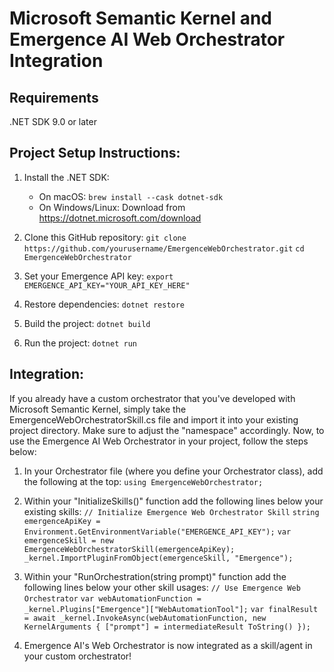 # Microsoft Semantic Kernel and Emergence AI Web Orchestrator Integration

## Requirements
.NET SDK 9.0 or later

## Project Setup Instructions:
1. Install the .NET SDK:
    - On macOS: `brew install --cask dotnet-sdk`
    - On Windows/Linux: Download from https://dotnet.microsoft.com/download

2. Clone this GitHub repository:
    `git clone https://github.com/yourusername/EmergenceWebOrchestrator.git`
    `cd EmergenceWebOrchestrator`

3. Set your Emergence API key:
    `export EMERGENCE_API_KEY="YOUR_API_KEY_HERE"`

4. Restore dependencies:
    `dotnet restore`

5. Build the project:
    `dotnet build`

6. Run the project: 
    `dotnet run`


## Integration:
If you already have a custom orchestrator that you've developed with Microsoft Semantic Kernel, simply take the EmergenceWebOrchestratorSkill.cs file and import it into your existing project directory. Make sure to adjust the "namespace" accordingly. Now, to use the Emergence AI Web Orchestrator in your project, follow the steps below:

1. In your Orchestrator file (where you define your Orchestrator class), add the following at the top:
    `using EmergenceWebOrchestrator;`

2. Within your "InitializeSkills()" function add the following lines below your existing skills:
    `// Initialize Emergence Web Orchestrator Skill`
    `string emergenceApiKey = Environment.GetEnvironmentVariable("EMERGENCE_API_KEY");`
    `var emergenceSkill = new EmergenceWebOrchestratorSkill(emergenceApiKey);`
    `_kernel.ImportPluginFromObject(emergenceSkill, "Emergence");`

3. Within your "RunOrchestration(string prompt)" function add the following lines below your other skill usages:
    `// Use Emergence Web Orchestrator`
    `var webAutomationFunction = _kernel.Plugins["Emergence"]["WebAutomationTool"];`
    `var finalResult = await _kernel.InvokeAsync(webAutomationFunction, new KernelArguments { ["prompt"] = intermediateResult ToString() });`

4. Emergence AI's Web Orchestrator is now integrated as a skill/agent in your custom orchestrator!
